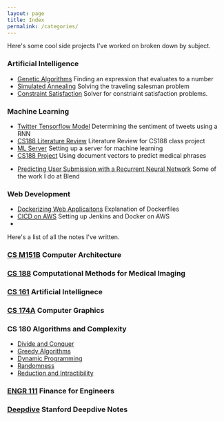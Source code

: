 ```yaml
---
layout: page
title: Index 
permalink: /categories/
---
```


Here's some cool side projects I've worked on broken down by subject.

### Artificial Intelligence 
+ [Genetic Algorithms](\Genetic-Algorithm) Finding an expression that evaluates to a number
+ [Simulated Annealing](\Simulated-Annealing) Solving the traveling salesman problem
+ [Constraint Satisfaction](\Constraint-Satisfaction-Solver) Solver for constriaint satisfaction problems.

### Machine Learning
* [Twitter Tensorflow Model](\State-of-UCLA) Determining the sentiment of tweets using a RNN
* [CS188 Literature Review](\CS188-Literature-Review) Literature Review for CS188 class project
* [ML Server](\ML-Server) Setting up a server for machine learning
* [CS188 Project](\CS188-Project) Using document vectors to predict medical phrases
+ [Predicting User Submission with a Recurrent Neural Network](https://blend.com/predicting-submission/) Some of the work I do at Blend

### Web Development
* [Dockerizing Web Applicaitons](\Dockerizing-Web-Applications) Explanation of Dockerfiles
* [CICD on AWS](\CICD-on-AWS) Setting up Jenkins and Docker on AWS
*
Here's a list of all the notes I've written.

### [CS M151B](/Computer-Architecture) Computer Architecture

### [CS 188](/Computation-Medical-Imaging) Computational Methods for Medical Imaging
### [CS 161](/Artificial-Intelligence) Artificial Intellignece
### [CS 174A](/Computer-Graphics) Computer Graphics

### CS 180 Algorithms and Complexity
+ [Divide and Conquer](/Divide-and-Conquer)
+ [Greedy Algorithms](/Greedy-Algorithms)
+ [Dynamic Programming](/Dynamic-Programming)
+ [Randomness](/Randomness)
+ [Reduction and Intractibility](/Reduction-and-Intractibility)

### [ENGR 111](/Corporate-Finance) Finance for Engineers

### [Deepdive](/Deepdive) Stanford Deepdive Notes
